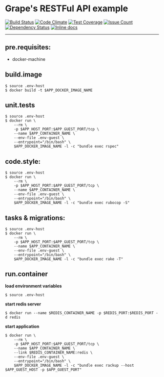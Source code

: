 # Grape's RESTFul API example

[![Build Status](https://travis-ci.org/marioluan/ruby-restful-api-example-grape.svg?branch=master)](https://travis-ci.org/marioluan/ruby-restful-api-example-grape)
[![Code Climate](https://codeclimate.com/github/marioluan/ruby-restful-api-example-grape/badges/gpa.svg)](https://codeclimate.com/github/marioluan/ruby-restful-api-example-grape)
[![Test Coverage](https://codeclimate.com/github/marioluan/ruby-restful-api-example-grape/badges/coverage.svg)](https://codeclimate.com/github/marioluan/ruby-restful-api-example-grape/coverage)
[![Issue Count](https://codeclimate.com/github/marioluan/ruby-restful-api-example-grape/badges/issue_count.svg)](https://codeclimate.com/github/marioluan/ruby-restful-api-example-grape)
[![Dependency Status](https://gemnasium.com/marioluan/ruby-restful-api-example-grape.svg)](https://gemnasium.com/marioluan/ruby-restful-api-example-grape)
[![Inline docs](http://inch-ci.org/github/marioluan/ruby-restful-api-example-grape.svg?branch=master)](http://inch-ci.org/github/marioluan/ruby-restful-api-example-grape)
***

## pre.requisites:
- docker-machine

## build.image
```
$ source .env-host
$ docker build -t $APP_DOCKER_IMAGE_NAME
```

## unit.tests
```
$ source .env-host
$ docker run \
    --rm \
    -p $APP_HOST_PORT:$APP_GUEST_PORT/tcp \
    --name $APP_CONTAINER_NAME \
    --env-file .env-guest \
    --entrypoint="/bin/bash" \
    $APP_DOCKER_IMAGE_NAME -l -c "bundle exec rspec"
```

## code.style:
```
$ source .env-host
$ docker run \
    --rm \
    -p $APP_HOST_PORT:$APP_GUEST_PORT/tcp \
    --name $APP_CONTAINER_NAME \
    --env-file .env-guest \
    --entrypoint="/bin/bash" \
    $APP_DOCKER_IMAGE_NAME -l -c "bundle exec rubocop -S"
```

## tasks & migrations:
```
$ source .env-host
$ docker run \
    --rm \
    -p $APP_HOST_PORT:$APP_GUEST_PORT/tcp \
    --name $APP_CONTAINER_NAME \
    --env-file .env-guest \
    --entrypoint="/bin/bash" \
    $APP_DOCKER_IMAGE_NAME -l -c "bundle exec rake -T"
```

## run.container
**load environment variables**
```
$ source .env-host
```
**start redis server**
```
$ docker run --name $REDIS_CONTAINER_NAME -p $REDIS_PORT:$REDIS_PORT -d redis
```
**start application**
```
$ docker run \
    --rm \
    -p $APP_HOST_PORT:$APP_GUEST_PORT/tcp \
    --name $APP_CONTAINER_NAME \
    --link $REDIS_CONTAINER_NAME:redis \
    --env-file .env-guest \
    --entrypoint="/bin/bash" \
    $APP_DOCKER_IMAGE_NAME -l -c "bundle exec rackup --host $APP_GUEST_HOST -p $APP_GUEST_PORT"
```